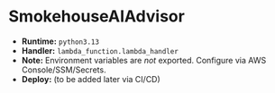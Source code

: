 # SmokehouseAIAdvisor

- **Runtime:** `python3.13`
- **Handler:** `lambda_function.lambda_handler`
- **Note:** Environment variables are *not* exported. Configure via AWS Console/SSM/Secrets.
- **Deploy:** (to be added later via CI/CD)

